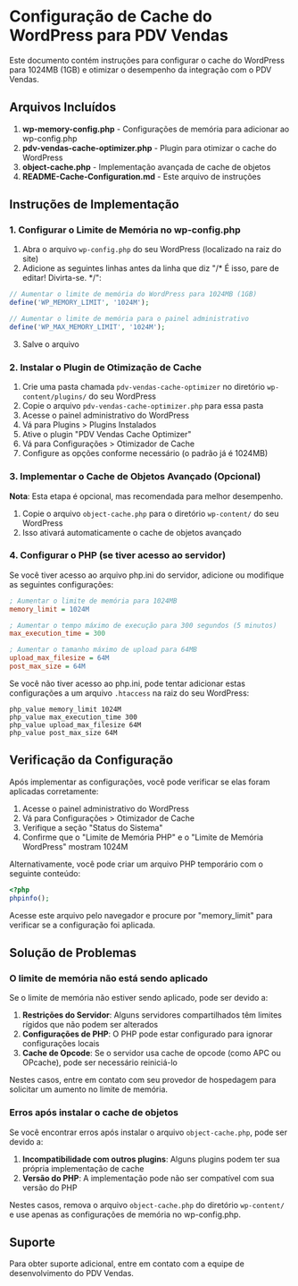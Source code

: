 # Configuração de Cache do WordPress para PDV Vendas

Este documento contém instruções para configurar o cache do WordPress para 1024MB (1GB) e otimizar o desempenho da integração com o PDV Vendas.

## Arquivos Incluídos

1. **wp-memory-config.php** - Configurações de memória para adicionar ao wp-config.php
2. **pdv-vendas-cache-optimizer.php** - Plugin para otimizar o cache do WordPress
3. **object-cache.php** - Implementação avançada de cache de objetos
4. **README-Cache-Configuration.md** - Este arquivo de instruções

## Instruções de Implementação

### 1. Configurar o Limite de Memória no wp-config.php

1. Abra o arquivo `wp-config.php` do seu WordPress (localizado na raiz do site)
2. Adicione as seguintes linhas antes da linha que diz "/* É isso, pare de editar! Divirta-se. */":

```php
// Aumentar o limite de memória do WordPress para 1024MB (1GB)
define('WP_MEMORY_LIMIT', '1024M');

// Aumentar o limite de memória para o painel administrativo
define('WP_MAX_MEMORY_LIMIT', '1024M');
```

3. Salve o arquivo

### 2. Instalar o Plugin de Otimização de Cache

1. Crie uma pasta chamada `pdv-vendas-cache-optimizer` no diretório `wp-content/plugins/` do seu WordPress
2. Copie o arquivo `pdv-vendas-cache-optimizer.php` para essa pasta
3. Acesse o painel administrativo do WordPress
4. Vá para Plugins > Plugins Instalados
5. Ative o plugin "PDV Vendas Cache Optimizer"
6. Vá para Configurações > Otimizador de Cache
7. Configure as opções conforme necessário (o padrão já é 1024MB)

### 3. Implementar o Cache de Objetos Avançado (Opcional)

**Nota**: Esta etapa é opcional, mas recomendada para melhor desempenho.

1. Copie o arquivo `object-cache.php` para o diretório `wp-content/` do seu WordPress
2. Isso ativará automaticamente o cache de objetos avançado

### 4. Configurar o PHP (se tiver acesso ao servidor)

Se você tiver acesso ao arquivo php.ini do servidor, adicione ou modifique as seguintes configurações:

```ini
; Aumentar o limite de memória para 1024MB
memory_limit = 1024M

; Aumentar o tempo máximo de execução para 300 segundos (5 minutos)
max_execution_time = 300

; Aumentar o tamanho máximo de upload para 64MB
upload_max_filesize = 64M
post_max_size = 64M
```

Se você não tiver acesso ao php.ini, pode tentar adicionar estas configurações a um arquivo `.htaccess` na raiz do seu WordPress:

```
php_value memory_limit 1024M
php_value max_execution_time 300
php_value upload_max_filesize 64M
php_value post_max_size 64M
```

## Verificação da Configuração

Após implementar as configurações, você pode verificar se elas foram aplicadas corretamente:

1. Acesse o painel administrativo do WordPress
2. Vá para Configurações > Otimizador de Cache
3. Verifique a seção "Status do Sistema"
4. Confirme que o "Limite de Memória PHP" e o "Limite de Memória WordPress" mostram 1024M

Alternativamente, você pode criar um arquivo PHP temporário com o seguinte conteúdo:

```php
<?php
phpinfo();
```

Acesse este arquivo pelo navegador e procure por "memory_limit" para verificar se a configuração foi aplicada.

## Solução de Problemas

### O limite de memória não está sendo aplicado

Se o limite de memória não estiver sendo aplicado, pode ser devido a:

1. **Restrições do Servidor**: Alguns servidores compartilhados têm limites rígidos que não podem ser alterados
2. **Configurações de PHP**: O PHP pode estar configurado para ignorar configurações locais
3. **Cache de Opcode**: Se o servidor usa cache de opcode (como APC ou OPcache), pode ser necessário reiniciá-lo

Nestes casos, entre em contato com seu provedor de hospedagem para solicitar um aumento no limite de memória.

### Erros após instalar o cache de objetos

Se você encontrar erros após instalar o arquivo `object-cache.php`, pode ser devido a:

1. **Incompatibilidade com outros plugins**: Alguns plugins podem ter sua própria implementação de cache
2. **Versão do PHP**: A implementação pode não ser compatível com sua versão do PHP

Nestes casos, remova o arquivo `object-cache.php` do diretório `wp-content/` e use apenas as configurações de memória no wp-config.php.

## Suporte

Para obter suporte adicional, entre em contato com a equipe de desenvolvimento do PDV Vendas.
